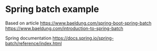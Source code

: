 # Spring batch example

Based on article https://www.baeldung.com/spring-boot-spring-batch
https://www.baeldung.com/introduction-to-spring-batch 


Spring documentation https://docs.spring.io/spring-batch/reference/index.html
